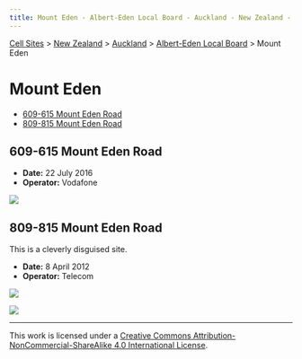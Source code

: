 ```yaml
---
title: Mount Eden - Albert-Eden Local Board - Auckland - New Zealand - Cell Sites
---
```


[Cell Sites](../../../) > [New Zealand](../../) > [Auckland](../) > [Albert-Eden Local Board](./) > Mount Eden

# Mount Eden

* [609-615 Mount Eden Road](#609-615-mount-eden-road)
* [809-815 Mount Eden Road](#809-815-mount-eden-road)

## 609-615 Mount Eden Road

* **Date:** 22 July 2016
* **Operator:** Vodafone

![](https://f001.backblazeb2.com/file/CellSites/NZ/AUK/Albert-Eden/20160722-165516.jpg)

## 809-815 Mount Eden Road

This is a cleverly disguised site.

* **Date:** 8 April 2012
* **Operator:** Telecom

![](https://f001.backblazeb2.com/file/CellSites/NZ/AUK/Albert-Eden/20120408-131203.jpg)

![](https://f001.backblazeb2.com/file/CellSites/NZ/AUK/Albert-Eden/20120408-130921.jpg)

---

This work is licensed under a [Creative Commons Attribution-NonCommercial-ShareAlike 4.0 International License](http://creativecommons.org/licenses/by-nc-sa/4.0/).
